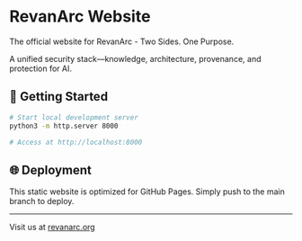 # RevanArc Website

The official website for RevanArc - Two Sides. One Purpose.

A unified security stack—knowledge, architecture, provenance, and protection for AI.

## 🚀 Getting Started

```bash
# Start local development server
python3 -m http.server 8000

# Access at http://localhost:8000
```

## 🌐 Deployment

This static website is optimized for GitHub Pages. Simply push to the main branch to deploy.

---

Visit us at [revanarc.org](https://revanarc.org)
